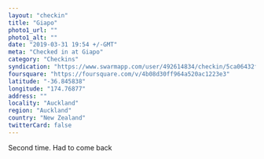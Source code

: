 ```yaml
---
layout: "checkin"
title: "Giapo"
photo1_url: ""
photo1_alt: ""
date: "2019-03-31 19:54 +/-GMT"
meta: "Checked in at Giapo"
category: "Checkins"
syndication: "https://www.swarmapp.com/user/492614834/checkin/5ca06432f129b50025a56d6f"
foursquare: "https://foursquare.com/v/4b08d30ff964a520ac1223e3"
latitude: "-36.845838"
longitude: "174.76877"
address: ""
locality: "Auckland"
region: "Auckland"
country: "New Zealand"
twitterCard: false
---
```

Second time. Had to come back
